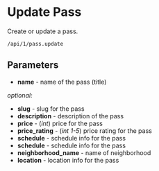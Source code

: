 

# Update Pass

Create or update a pass. 

	/api/1/pass.update

## Parameters


* **name** - name of the pass (title)


*optional:*

* **slug** - slug for the pass  
* **description** - description of the pass  
* **price** - (*int*) price for the pass  
* **price_rating** - (*int 1-5*) price rating for the pass  
* **schedule** - schedule info for the pass  
* **schedule** - schedule info for the pass  
* **neighborhood_name** - name of neighborhood  
* **location** - location info for the pass  




